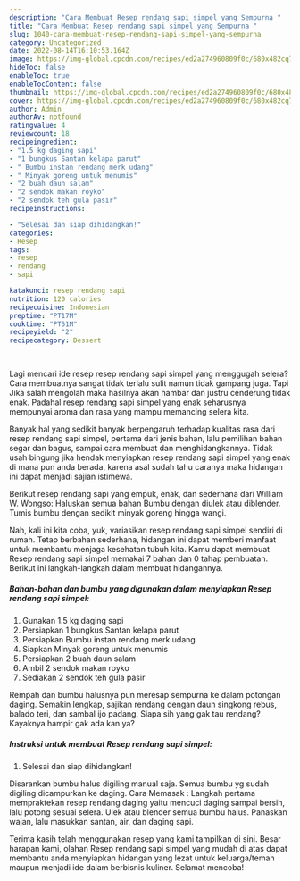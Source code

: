 ```yaml
---
description: "Cara Membuat Resep rendang sapi simpel yang Sempurna "
title: "Cara Membuat Resep rendang sapi simpel yang Sempurna "
slug: 1040-cara-membuat-resep-rendang-sapi-simpel-yang-sempurna
category: Uncategorized
date: 2022-08-14T16:10:53.164Z
image: https://img-global.cpcdn.com/recipes/ed2a274960809f0c/680x482cq70/resep-rendang-sapi-simpel-foto-resep-utama.jpg
hideToc: false
enableToc: true
enableTocContent: false
thumbnail: https://img-global.cpcdn.com/recipes/ed2a274960809f0c/680x482cq70/resep-rendang-sapi-simpel-foto-resep-utama.jpg
cover: https://img-global.cpcdn.com/recipes/ed2a274960809f0c/680x482cq70/resep-rendang-sapi-simpel-foto-resep-utama.jpg
author: Admin
authorAv: notfound
ratingvalue: 4
reviewcount: 18
recipeingredient:
- "1.5 kg daging sapi"
- "1 bungkus Santan kelapa parut"
- " Bumbu instan rendang merk udang"
- " Minyak goreng untuk menumis"
- "2 buah daun salam"
- "2 sendok makan royko"
- "2 sendok teh gula pasir"
recipeinstructions:

- "Selesai dan siap dihidangkan!"
categories:
- Resep
tags:
- resep
- rendang
- sapi

katakunci: resep rendang sapi 
nutrition: 120 calories
recipecuisine: Indonesian
preptime: "PT17M"
cooktime: "PT51M"
recipeyield: "2"
recipecategory: Dessert

---
```



Lagi mencari ide resep resep rendang sapi simpel yang menggugah selera? Cara membuatnya sangat tidak terlalu sulit namun tidak gampang juga. Tapi Jika salah mengolah maka hasilnya akan hambar dan justru cenderung tidak enak. Padahal resep rendang sapi simpel yang enak seharusnya mempunyai aroma dan rasa yang mampu memancing selera kita.


Banyak hal yang sedikit banyak berpengaruh terhadap kualitas rasa dari resep rendang sapi simpel, pertama dari jenis bahan, lalu pemilihan bahan segar dan bagus, sampai cara membuat dan menghidangkannya. Tidak usah bingung jika hendak menyiapkan resep rendang sapi simpel yang enak di mana pun anda berada, karena asal sudah tahu caranya maka hidangan ini dapat menjadi sajian istimewa.

Berikut resep rendang sapi yang empuk, enak, dan sederhana dari William W. Wongso: Haluskan semua bahan Bumbu dengan diulek atau diblender. Tumis bumbu dengan sedikit minyak goreng hingga wangi.


Nah, kali ini kita coba, yuk, variasikan resep rendang sapi simpel sendiri di rumah. Tetap berbahan sederhana, hidangan ini dapat memberi manfaat untuk membantu menjaga kesehatan tubuh kita. Kamu dapat membuat Resep rendang sapi simpel memakai 7 bahan dan 0 tahap pembuatan. Berikut ini langkah-langkah dalam membuat hidangannya.

<!--inarticleads1-->

##### Bahan-bahan dan bumbu yang digunakan dalam menyiapkan Resep rendang sapi simpel:

1. Gunakan 1.5 kg daging sapi
1. Persiapkan 1 bungkus Santan kelapa parut
1. Persiapkan  Bumbu instan rendang merk udang
1. Siapkan  Minyak goreng untuk menumis
1. Persiapkan 2 buah daun salam
1. Ambil 2 sendok makan royko
1. Sediakan 2 sendok teh gula pasir


Rempah dan bumbu halusnya pun meresap sempurna ke dalam potongan daging. Semakin lengkap, sajikan rendang dengan daun singkong rebus, balado teri, dan sambal ijo padang. Siapa sih yang gak tau rendang? Kayaknya hampir gak ada kan ya? 

<!--inarticleads2-->

##### Instruksi untuk membuat Resep rendang sapi simpel:


1. Selesai dan siap dihidangkan!

Disarankan bumbu halus digiling manual saja. Semua bumbu yg sudah digiling dicampurkan ke daging. Cara Memasak : Langkah pertama mempraktekan resep rendang daging yaitu mencuci daging sampai bersih, lalu potong sesuai selera. Ulek atau blender semua bumbu halus. Panaskan wajan, lalu masukkan santan, air, dan daging sapi. 

Terima kasih telah menggunakan resep yang kami tampilkan di sini. Besar harapan kami, olahan Resep rendang sapi simpel yang mudah di atas dapat membantu anda menyiapkan hidangan yang lezat untuk keluarga/teman maupun menjadi ide dalam berbisnis kuliner. Selamat mencoba!
